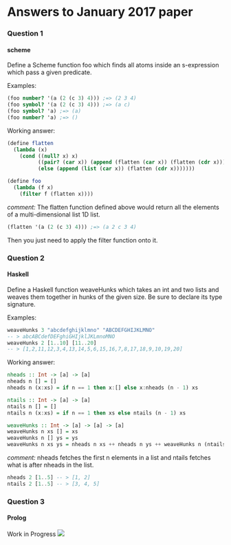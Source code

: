 # Answers to January 2017 paper

### Question 1
#### scheme
Define a Scheme function foo which finds all atoms inside an s-expression which pass a given predicate.

Examples:
```scheme
(foo number? '(a (2 (c 3) 4))) ;=> (2 3 4)
(foo symbol? '(a (2 (c 3) 4))) ;=> (a c)
(foo symbol? 'a) ;=> (a)
(foo number? 'a) ;=> ()
```

Working answer:
```scheme
(define flatten
  (lambda (x)
    (cond ((null? x) x)
          ((pair? (car x)) (append (flatten (car x)) (flatten (cdr x))))
          (else (append (list (car x)) (flatten (cdr x)))))))

(define foo
  (lambda (f x)
    (filter f (flatten x))))
```
*comment:*
The flatten function defined above would return all the elements of a multi-dimensional list 1D list.
```scheme
(flatten '(a (2 (c 3) 4))) ;=> (a 2 c 3 4)
```
Then you just need to apply the filter function onto it.


### Question 2
#### Haskell
Define a Haskell function weaveHunks which takes an int and two lists and weaves them together in hunks of the given size.
Be sure to declare its type signature.

Examples:
```Haskell
weaveHunks 3 "abcdefghijklmno" "ABCDEFGHIJKLMNO"
-- > abcABCdefDEFghiGHIjklJKLmnoMNO
weaveHunks 2 [1..10] [11..20]
-- > [1,2,11,12,3,4,13,14,5,6,15,16,7,8,17,18,9,10,19,20]
```

Working answer:
```haskell
nheads :: Int -> [a] -> [a]
nheads n [] = []
nheads n (x:xs) = if n == 1 then x:[] else x:nheads (n - 1) xs

ntails :: Int -> [a] -> [a]
ntails n [] = []
ntails n (x:xs) = if n == 1 then xs else ntails (n - 1) xs

weaveHunks :: Int -> [a] -> [a] -> [a]
weaveHunks n xs [] = xs
weaveHunks n [] ys = ys
weaveHunks n xs ys = nheads n xs ++ nheads n ys ++ weaveHunks n (ntails n xs) (ntails n ys)
```
*comment:*
nheads fetches the first n elements in a list and ntails fetches what is after nheads in the list.
```haskell
nheads 2 [1..5] -- > [1, 2]
ntails 2 [1..5] -- > [3, 4, 5]
```

### Question 3
#### Prolog

Work in Progress
![](https://data.whicdn.com/images/287013068/original.gif)
